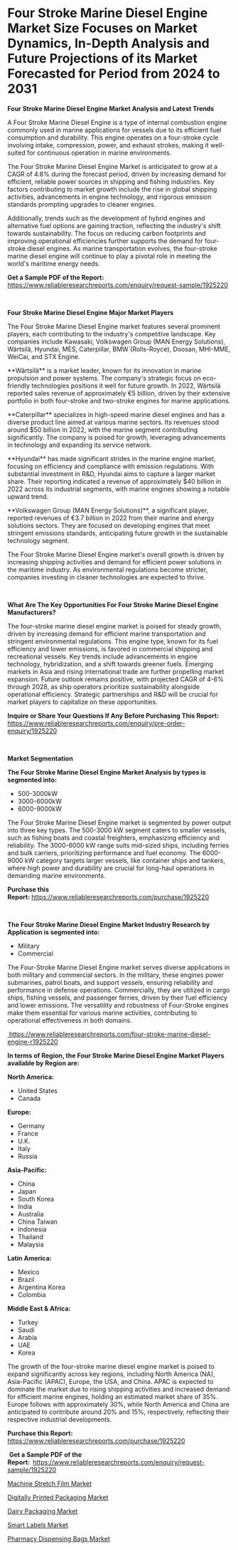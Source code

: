 <p><h1>Four Stroke Marine Diesel Engine Market Size Focuses on Market Dynamics, In-Depth Analysis and Future Projections of its Market Forecasted for Period from 2024 to 2031</h1></p><p><strong>Four Stroke Marine Diesel Engine Market Analysis and Latest Trends</strong></p>
<p><p>A Four Stroke Marine Diesel Engine is a type of internal combustion engine commonly used in marine applications for vessels due to its efficient fuel consumption and durability. This engine operates on a four-stroke cycle involving intake, compression, power, and exhaust strokes, making it well-suited for continuous operation in marine environments.</p><p>The Four Stroke Marine Diesel Engine Market is anticipated to grow at a CAGR of 4.6% during the forecast period, driven by increasing demand for efficient, reliable power sources in shipping and fishing industries. Key factors contributing to market growth include the rise in global shipping activities, advancements in engine technology, and rigorous emission standards prompting upgrades to cleaner engines. </p><p>Additionally, trends such as the development of hybrid engines and alternative fuel options are gaining traction, reflecting the industry's shift towards sustainability. The focus on reducing carbon footprints and improving operational efficiencies further supports the demand for four-stroke diesel engines. As marine transportation evolves, the four-stroke marine diesel engine will continue to play a pivotal role in meeting the world's maritime energy needs.</p></p>
<p><strong>Get a Sample PDF of the Report:&nbsp;</strong> <a href="https://www.reliableresearchreports.com/enquiry/request-sample/1925220?utm_campaign=1625&utm_medium=2&utm_source=Github&utm_content=ia&utm_term=24102024&utm_id=four-stroke-marine-diesel-engine">https://www.reliableresearchreports.com/enquiry/request-sample/1925220</a></p>
<p>&nbsp;</p>
<p><strong>Four Stroke Marine Diesel Engine Major Market Players</strong></p>
<p><p>The Four Stroke Marine Diesel Engine market features several prominent players, each contributing to the industry's competitive landscape. Key companies include Kawasaki, Volkswagen Group (MAN Energy Solutions), Wärtsilä, Hyundai, MES, Caterpillar, BMW (Rolls-Royce), Doosan, MHI-MME, WeiCai, and STX Engine.</p><p>**Wärtsilä** is a market leader, known for its innovation in marine propulsion and power systems. The company's strategic focus on eco-friendly technologies positions it well for future growth. In 2022, Wärtsilä reported sales revenue of approximately €5 billion, driven by their extensive portfolio in both four-stroke and two-stroke engines for marine applications.</p><p>**Caterpillar** specializes in high-speed marine diesel engines and has a diverse product line aimed at various marine sectors. Its revenues stood around $50 billion in 2022, with the marine segment contributing significantly. The company is poised for growth, leveraging advancements in technology and expanding its service network.</p><p>**Hyundai** has made significant strides in the marine engine market, focusing on efficiency and compliance with emission regulations. With substantial investment in R&D, Hyundai aims to capture a larger market share. Their reporting indicated a revenue of approximately $40 billion in 2022 across its industrial segments, with marine engines showing a notable upward trend.</p><p>**Volkswagen Group (MAN Energy Solutions)**, a significant player, reported revenues of €3.7 billion in 2022 from their marine and energy solutions sectors. They are focused on developing engines that meet stringent emissions standards, anticipating future growth in the sustainable technology segment.</p><p>The Four Stroke Marine Diesel Engine market's overall growth is driven by increasing shipping activities and demand for efficient power solutions in the maritime industry. As environmental regulations become stricter, companies investing in cleaner technologies are expected to thrive.</p></p>
<p>&nbsp;</p>
<p><strong>What Are The Key Opportunities For Four Stroke Marine Diesel Engine Manufacturers?</strong></p>
<p><p>The four-stroke marine diesel engine market is poised for steady growth, driven by increasing demand for efficient marine transportation and stringent environmental regulations. This engine type, known for its fuel efficiency and lower emissions, is favored in commercial shipping and recreational vessels. Key trends include advancements in engine technology, hybridization, and a shift towards greener fuels. Emerging markets in Asia and rising international trade are further propelling market expansion. Future outlook remains positive, with projected CAGR of 4-6% through 2028, as ship operators prioritize sustainability alongside operational efficiency. Strategic partnerships and R&D will be crucial for market players to capitalize on these opportunities.</p></p>
<p><strong>Inquire or Share Your Questions If Any Before Purchasing This Report:</strong> <a href="https://www.reliableresearchreports.com/enquiry/pre-order-enquiry/1925220?utm_campaign=1625&utm_medium=2&utm_source=Github&utm_content=ia&utm_term=24102024&utm_id=four-stroke-marine-diesel-engine">https://www.reliableresearchreports.com/enquiry/pre-order-enquiry/1925220</a></p>
<p>&nbsp;</p>
<p><strong>Market Segmentation</strong></p>
<p><strong>The Four Stroke Marine Diesel Engine Market Analysis by types is segmented into:</strong></p>
<p><ul><li>500-3000kW</li><li>3000-6000kW</li><li>6000-9000kW</li></ul></p>
<p><p>The Four Stroke Marine Diesel Engine market is segmented by power output into three key types. The 500-3000 kW segment caters to smaller vessels, such as fishing boats and coastal freighters, emphasizing efficiency and reliability. The 3000-6000 kW range suits mid-sized ships, including ferries and bulk carriers, prioritizing performance and fuel economy. The 6000-9000 kW category targets larger vessels, like container ships and tankers, where high power and durability are crucial for long-haul operations in demanding marine environments.</p></p>
<p><strong>Purchase this Report:&nbsp;</strong><a href="https://www.reliableresearchreports.com/purchase/1925220?utm_campaign=1625&utm_medium=2&utm_source=Github&utm_content=ia&utm_term=24102024&utm_id=four-stroke-marine-diesel-engine">https://www.reliableresearchreports.com/purchase/1925220</a></p>
<p>&nbsp;</p>
<p><strong>The Four Stroke Marine Diesel Engine Market Industry Research by Application is segmented into:</strong></p>
<p><ul><li>Military</li><li>Commercial</li></ul></p>
<p><p>The Four-Stroke Marine Diesel Engine market serves diverse applications in both military and commercial sectors. In the military, these engines power submarines, patrol boats, and support vessels, ensuring reliability and performance in defense operations. Commercially, they are utilized in cargo ships, fishing vessels, and passenger ferries, driven by their fuel efficiency and lower emissions. The versatility and robustness of Four-Stroke engines make them essential for various marine activities, contributing to operational effectiveness in both domains.</p></p>
<p><a href="https://www.reliableresearchreports.com/four-stroke-marine-diesel-engine-r1925220?utm_campaign=1625&utm_medium=2&utm_source=Github&utm_content=ia&utm_term=24102024&utm_id=four-stroke-marine-diesel-engine">&nbsp;https://www.reliableresearchreports.com/four-stroke-marine-diesel-engine-r1925220</a></p>
<p><strong>In terms of Region, the Four Stroke Marine Diesel Engine Market Players available by Region are:</strong></p>
<p>
    <p> <strong> North America: </strong>
        <ul>
            <li>United States</li>
            <li>Canada</li>
        </ul>
        </p> 
    <p> <strong> Europe: </strong>
        <ul>
            <li>Germany</li>
            <li>France</li>
            <li>U.K.</li>
            <li>Italy</li>
            <li>Russia</li>
        </ul>
        </p> 
    <p> <strong> Asia-Pacific: </strong>
        <ul>
            <li>China</li>
            <li>Japan</li>
            <li>South Korea</li>
            <li>India</li>
            <li>Australia</li>
            <li>China Taiwan</li>
            <li>Indonesia</li>
            <li>Thailand</li>
            <li>Malaysia</li>
        </ul>
        </p> 
    <p> <strong> Latin America: </strong>
        <ul>
            <li>Mexico</li>
            <li>Brazil</li>
            <li>Argentina Korea</li>
            <li>Colombia</li>
        </ul>
        </p> 
    <p> <strong> Middle East & Africa: </strong>
        <ul>
            <li>Turkey</li>
            <li>Saudi</li>
            <li>Arabia</li>
            <li>UAE</li>
            <li>Korea</li>
        </ul>
    </p>
    </p>
<p><p>The growth of the four-stroke marine diesel engine market is poised to expand significantly across key regions, including North America (NA), Asia-Pacific (APAC), Europe, the USA, and China. APAC is expected to dominate the market due to rising shipping activities and increased demand for efficient marine engines, holding an estimated market share of 35%. Europe follows with approximately 30%, while North America and China are anticipated to contribute around 20% and 15%, respectively, reflecting their respective industrial developments.</p></p>
<p><strong>Purchase this Report: </strong><a href="https://www.reliableresearchreports.com/purchase/1925220?utm_campaign=1625&utm_medium=2&utm_source=Github&utm_content=ia&utm_term=24102024&utm_id=four-stroke-marine-diesel-engine">https://www.reliableresearchreports.com/purchase/1925220</a></p>
<p>&nbsp;<strong>Get a Sample PDF of the Report:&nbsp;&nbsp;</strong><a href="https://www.reliableresearchreports.com/enquiry/request-sample/1925220?utm_campaign=1625&utm_medium=2&utm_source=Github&utm_content=ia&utm_term=24102024&utm_id=four-stroke-marine-diesel-engine">https://www.reliableresearchreports.com/enquiry/request-sample/1925220</a></p>
<p><strong></strong></p>
<p><p><a href="https://www.linkedin.com/pulse/analyzing-global-machine-stretch-film-market-growth-prospects-mvaff?utm_campaign=1625&utm_medium=2&utm_source=Github&utm_content=ia&utm_term=24102024&utm_id=four-stroke-marine-diesel-engine">Machine Stretch Film Market</a></p><p><a href="https://www.linkedin.com/pulse/digitally-printed-packaging-market-global-trends-forecast-2024-rpj2f?utm_campaign=1625&utm_medium=2&utm_source=Github&utm_content=ia&utm_term=24102024&utm_id=four-stroke-marine-diesel-engine">Digitally Printed Packaging Market</a></p><p><a href="https://www.linkedin.com/pulse/market-dynamics-future-trends-global-dairy-packaging-sector-forecasted-hrryf?utm_campaign=1625&utm_medium=2&utm_source=Github&utm_content=ia&utm_term=24102024&utm_id=four-stroke-marine-diesel-engine">Dairy Packaging Market</a></p><p><a href="https://www.linkedin.com/pulse/smart-labels-market-research-report-2024-2031-proposis-7ok9f?utm_campaign=1625&utm_medium=2&utm_source=Github&utm_content=ia&utm_term=24102024&utm_id=four-stroke-marine-diesel-engine">Smart Labels Market</a></p><p><a href="https://www.linkedin.com/pulse/pharmacy-dispensing-bags-market-analysis-report-global-insights-jhp5f?utm_campaign=1625&utm_medium=2&utm_source=Github&utm_content=ia&utm_term=24102024&utm_id=four-stroke-marine-diesel-engine">Pharmacy Dispensing Bags Market</a></p></p>